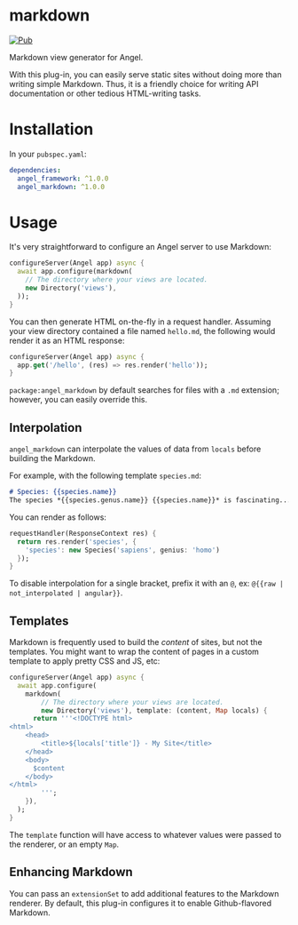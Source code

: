 # markdown
[![Pub](https://img.shields.io/pub/v/angel_markdown.svg)](https://pub.dartlang.org/packages/angel_markdown)

Markdown view generator for Angel. 

With this plug-in, you can easily serve
static sites without doing more than writing simple Markdown. Thus, it is a friendly
choice for writing API documentation or other tedious HTML-writing tasks.

# Installation
In your `pubspec.yaml`:

```yaml
dependencies:
  angel_framework: ^1.0.0
  angel_markdown: ^1.0.0
```

# Usage
It's very straightforward to configure an Angel server to use Markdown:

```dart
configureServer(Angel app) async {
  await app.configure(markdown(
    // The directory where your views are located.
    new Directory('views'),
  ));
}
```

You can then generate HTML on-the-fly in a request handler.
Assuming your view directory contained a file named `hello.md`, the
following would render it as an HTML response:

```dart
configureServer(Angel app) async {
  app.get('/hello', (res) => res.render('hello'));
}
```

`package:angel_markdown` by default searches for files with a `.md` extension; however,
you can easily override this.

## Interpolation
`angel_markdown` can interpolate the values of data from `locals` before building the Markdown.

For example, with the following template `species.md`:

```markdown
# Species: {{species.name}}
The species *{{species.genus.name}} {{species.name}}* is fascinating...
```

You can render as follows:

```dart
requestHandler(ResponseContext res) {
  return res.render('species', {
    'species': new Species('sapiens', genius: 'homo')
  });
}
```

To disable interpolation for a single bracket, prefix it with an `@`, ex: `@{{raw | not_interpolated | angular}}`.

## Templates
Markdown is frequently used to build the *content* of sites, but not the templates.
You might want to wrap the content of pages in a custom template to apply pretty
CSS and JS, etc:

```dart
configureServer(Angel app) async {
  await app.configure(
    markdown(
        // The directory where your views are located.
        new Directory('views'), template: (content, Map locals) {
      return '''<!DOCTYPE html>
<html>
    <head>
        <title>${locals['title']} - My Site</title>
    </head>
    <body>
      $content
    </body>
</html>
        ''';
    }),
  );
}
```

The `template` function will have access to whatever values were passed to the renderer,
or an empty `Map`.

## Enhancing Markdown
You can pass an `extensionSet` to add additional features to the Markdown renderer.
By default, this plug-in configures it to enable Github-flavored Markdown.